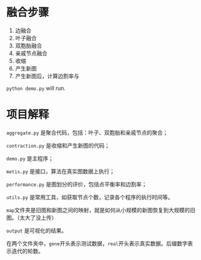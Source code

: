 # 融合步骤

1. 边融合
2. 叶子融合
3. 双胞胎融合
4. 亲戚节点融合
5. 收缩
6. 产生新图
7. 产生新图后，计算边割率与

`python demo.py` will run.

# 项目解释

`aggregate.py` 是聚合代码，包括：叶子、双胞胎和亲戚节点的聚合；

`contraction.py` 是收缩和产生新图的代码；

`demo.py` 是主程序；

`metis.py` 是接口，算法在真实图数据上执行；

`performance.py` 是图划分的评价，包括点平衡率和边割率；

`utils.py` 是常用工具，如获取节点个数，记录各个程序的执行时间等。

`map`文件夹是旧图和新图之间的映射，就是如何从小规模的新图恢复到大规模的旧图。（太大了没上传）

`output` 是可视化的结果。

在两个文件夹中，`gene`开头表示测试数据，`real`开头表示真实数据。后缀数字表示迭代的轮数。
